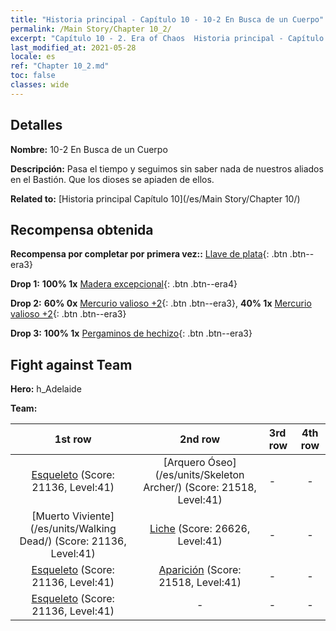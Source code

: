 ```yaml
---
title: "Historia principal - Capítulo 10 - 10-2 En Busca de un Cuerpo"
permalink: /Main Story/Chapter 10_2/
excerpt: "Capítulo 10 - 2. Era of Chaos  Historia principal - Capítulo 10_2. 10-2 En Busca de un Cuerpo"
last_modified_at: 2021-05-28
locale: es
ref: "Chapter 10_2.md"
toc: false
classes: wide
---
```


## Detalles

 **Nombre:** 10-2 En Busca de un Cuerpo

 **Descripción:** Pasa el tiempo y seguimos sin saber nada de nuestros aliados en el Bastión. Que los dioses se apiaden de ellos.

 **Related to:** [Historia principal Capítulo 10](/es/Main Story/Chapter 10/)

## Recompensa obtenida

 **Recompensa por completar por primera vez::** [Llave de plata](/ItemsES/con_693/){: .btn .btn--era3}

 **Drop 1:** **100% 1x** [Madera excepcional](/ItemsES/mat_34/){: .btn .btn--era4}

 **Drop 2:** **60% 0x** [Mercurio valioso +2](/ItemsES/mat_28/){: .btn .btn--era3}, **40% 1x** [Mercurio valioso +2](/ItemsES/mat_28/){: .btn .btn--era3}

 **Drop 3:** **100% 1x** [Pergaminos de hechizo](/ItemsES/con_694/){: .btn .btn--era3}


## Fight against Team
 **Hero:** h_Adelaide

 **Team:**


  | 1st row | 2nd row | 3rd row | 4th row |
  |:----:|:----:|:----|:----:|
  | [Esqueleto](/es/units/Skeleton/) (Score: 21136, Level:41)  | [Arquero Óseo](/es/units/Skeleton Archer/) (Score: 21518, Level:41)  | - | - |
  | [Muerto Viviente](/es/units/Walking Dead/) (Score: 21136, Level:41)  | [Liche](/es/units/Lich/) (Score: 26626, Level:41)  | - | - |
  | [Esqueleto](/es/units/Skeleton/) (Score: 21136, Level:41)  | [Aparición](/es/units/Wight/) (Score: 21518, Level:41)  | - | - |
  | [Esqueleto](/es/units/Skeleton/) (Score: 21136, Level:41)  | - | - | - |



